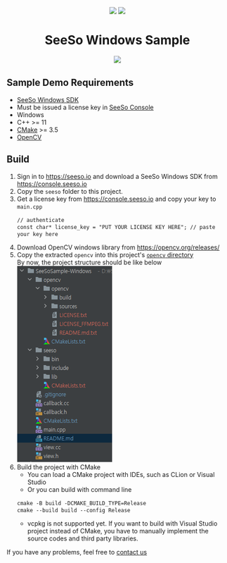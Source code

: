 <p align="center">
    <img src="https://seeso.io/img/logo_shape.bdd77355.svg"
        height="130">
    <img src="https://seeso.io/img/logo_text.6064523e.svg"
        height="130">
</p>
<div align="center">
    <h1>SeeSo Windows Sample</h1>
    <a href="https://github.com/visualcamp/seeso-sample-windows/releases" alt="release">
        <img src="https://img.shields.io/badge/version-3.0.0-blue" />
    </a>
</div>

## Sample Demo Requirements
* [SeeSo Windows SDK](https://console.seeso.io/)
* Must be issued a license key in [SeeSo Console](https://console.seeso.io/)
* Windows
* C++ >= 11
* [CMake](https://cmake.org/download/) >= 3.5
* [OpenCV](https://opencv.org/releases/)


## Build
1. Sign in to https://seeso.io and download a SeeSo Windows SDK from https://console.seeso.io
2. Copy the `seeso` folder to this project.
3. Get a license key from https://console.seeso.io and copy your key to `main.cpp`
   ```
   // authenticate
   const char* license_key = "PUT YOUR LICENSE KEY HERE"; // paste your key here
   ```
4. Download OpenCV windows library from https://opencv.org/releases/
5. Copy the extracted `opencv` into this project's [`opencv` directory](opencv/)  
    By now, the project structure should be like below  
    ![](media/1.PNG)
6. Build the project with CMake
    * You can load a CMake project with IDEs, such as CLion or Visual Studio
    * Or you can build with command line  
    ```
    cmake -B build -DCMAKE_BUILD_TYPE=Release
    cmake --build build --config Release
    ```
    * vcpkg is not supported yet. If you want to build with Visual Studio project instead of CMake,
      you have to manually implement the source codes and third party libraries.
      
If you have any problems, feel free to [contact us](https://seeso.io/Contact-Us) 
